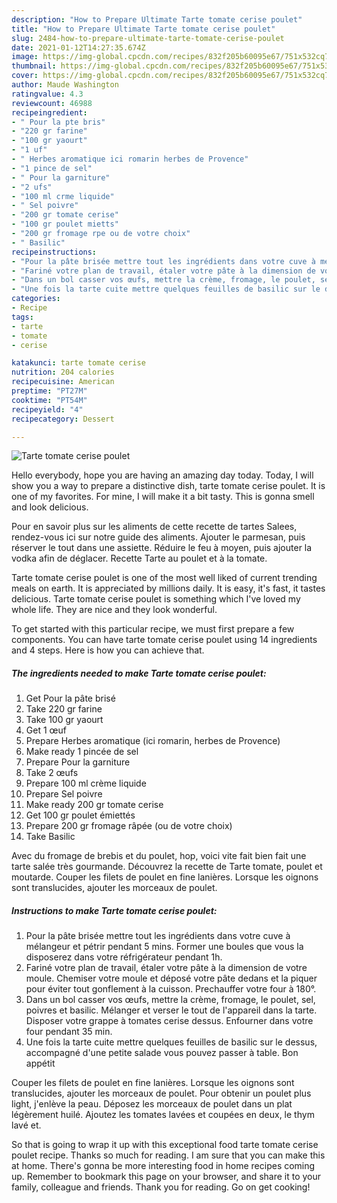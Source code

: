 ```yaml
---
description: "How to Prepare Ultimate Tarte tomate cerise poulet"
title: "How to Prepare Ultimate Tarte tomate cerise poulet"
slug: 2484-how-to-prepare-ultimate-tarte-tomate-cerise-poulet
date: 2021-01-12T14:27:35.674Z
image: https://img-global.cpcdn.com/recipes/832f205b60095e67/751x532cq70/tarte-tomate-cerise-poulet-photo-principale-de-la-recette.jpg
thumbnail: https://img-global.cpcdn.com/recipes/832f205b60095e67/751x532cq70/tarte-tomate-cerise-poulet-photo-principale-de-la-recette.jpg
cover: https://img-global.cpcdn.com/recipes/832f205b60095e67/751x532cq70/tarte-tomate-cerise-poulet-photo-principale-de-la-recette.jpg
author: Maude Washington
ratingvalue: 4.3
reviewcount: 46988
recipeingredient:
- " Pour la pte bris"
- "220 gr farine"
- "100 gr yaourt"
- "1 uf"
- " Herbes aromatique ici romarin herbes de Provence"
- "1 pince de sel"
- " Pour la garniture"
- "2 ufs"
- "100 ml crme liquide"
- " Sel poivre"
- "200 gr tomate cerise"
- "100 gr poulet mietts"
- "200 gr fromage rpe ou de votre choix"
- " Basilic"
recipeinstructions:
- "Pour la pâte brisée mettre tout les ingrédients dans votre cuve à mélangeur et pétrir pendant 5 mins. Former une boules que vous la disposerez dans votre réfrigérateur pendant 1h."
- "Fariné votre plan de travail, étaler votre pâte à la dimension de votre moule. Chemiser votre moule et déposé votre pâte dedans et la piquer pour éviter tout gonflement à la cuisson. Prechauffer votre four à 180°."
- "Dans un bol casser vos œufs, mettre la crème, fromage, le poulet, sel, poivres et basilic. Mélanger et verser le tout de l&#39;appareil dans la tarte. Disposer votre grappe à tomates cerise dessus. Enfourner dans votre four pendant 35 min."
- "Une fois la tarte cuite mettre quelques feuilles de basilic sur le dessus, accompagné d&#39;une petite salade vous pouvez passer à table. Bon appétit"
categories:
- Recipe
tags:
- tarte
- tomate
- cerise

katakunci: tarte tomate cerise 
nutrition: 204 calories
recipecuisine: American
preptime: "PT27M"
cooktime: "PT54M"
recipeyield: "4"
recipecategory: Dessert

---
```



![Tarte tomate cerise poulet](https://img-global.cpcdn.com/recipes/832f205b60095e67/751x532cq70/tarte-tomate-cerise-poulet-photo-principale-de-la-recette.jpg)

Hello everybody, hope you are having an amazing day today. Today, I will show you a way to prepare a distinctive dish, tarte tomate cerise poulet. It is one of my favorites. For mine, I will make it a bit tasty. This is gonna smell and look delicious.

Pour en savoir plus sur les aliments de cette recette de tartes Salees, rendez-vous ici sur notre guide des aliments. Ajouter le parmesan, puis réserver le tout dans une assiette. Réduire le feu à moyen, puis ajouter la vodka afin de déglacer. Recette Tarte au poulet et à la tomate.

Tarte tomate cerise poulet is one of the most well liked of current trending meals on earth. It is appreciated by millions daily. It is easy, it's fast, it tastes delicious. Tarte tomate cerise poulet is something which I've loved my whole life. They are nice and they look wonderful.


To get started with this particular recipe, we must first prepare a few components. You can have tarte tomate cerise poulet using 14 ingredients and 4 steps. Here is how you can achieve that.

<!--inarticleads1-->

##### The ingredients needed to make Tarte tomate cerise poulet:

1. Get  Pour la pâte brisé
1. Take 220 gr farine
1. Take 100 gr yaourt
1. Get 1 œuf
1. Prepare  Herbes aromatique (ici romarin, herbes de Provence)
1. Make ready 1 pincée de sel
1. Prepare  Pour la garniture
1. Take 2 œufs
1. Prepare 100 ml crème liquide
1. Prepare  Sel poivre
1. Make ready 200 gr tomate cerise
1. Get 100 gr poulet émiettés
1. Prepare 200 gr fromage râpée (ou de votre choix)
1. Take  Basilic


Avec du fromage de brebis et du poulet, hop, voici vite fait bien fait une tarte salée très gourmande. Découvrez la recette de Tarte tomate, poulet et moutarde. Couper les filets de poulet en fine lanières. Lorsque les oignons sont translucides, ajouter les morceaux de poulet. 

<!--inarticleads2-->

##### Instructions to make Tarte tomate cerise poulet:

1. Pour la pâte brisée mettre tout les ingrédients dans votre cuve à mélangeur et pétrir pendant 5 mins. Former une boules que vous la disposerez dans votre réfrigérateur pendant 1h.
1. Fariné votre plan de travail, étaler votre pâte à la dimension de votre moule. Chemiser votre moule et déposé votre pâte dedans et la piquer pour éviter tout gonflement à la cuisson. Prechauffer votre four à 180°.
1. Dans un bol casser vos œufs, mettre la crème, fromage, le poulet, sel, poivres et basilic. Mélanger et verser le tout de l&#39;appareil dans la tarte. Disposer votre grappe à tomates cerise dessus. Enfourner dans votre four pendant 35 min.
1. Une fois la tarte cuite mettre quelques feuilles de basilic sur le dessus, accompagné d&#39;une petite salade vous pouvez passer à table. Bon appétit


Couper les filets de poulet en fine lanières. Lorsque les oignons sont translucides, ajouter les morceaux de poulet. Pour obtenir un poulet plus light, j&#39;enlève la peau. Déposez les morceaux de poulet dans un plat légèrement huilé. Ajoutez les tomates lavées et coupées en deux, le thym lavé et. 

So that is going to wrap it up with this exceptional food tarte tomate cerise poulet recipe. Thanks so much for reading. I am sure that you can make this at home. There's gonna be more interesting food in home recipes coming up. Remember to bookmark this page on your browser, and share it to your family, colleague and friends. Thank you for reading. Go on get cooking!
